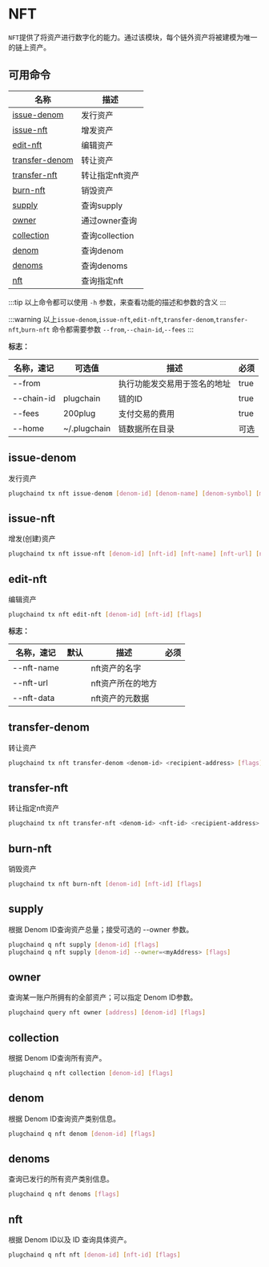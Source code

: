 # NFT

`NFT`提供了将资产进行数字化的能力。通过该模块，每个链外资产将被建模为唯一的链上资产。

## 可用命令

| 名称                                     | 描述           |
| ---------------------------------------- | -------------- |
| [issue-denom](#issue-denom)              | 发行资产       |
| [issue-nft](#issue-nft)                | 增发资产       |
| [edit-nft](#edit-nft)                | 编辑资产       |
| [transfer-denom](#transfer-denom)        | 转让资产       |
| [transfer-nft](#transfer-nft)        | 转让指定nft资产       |
| [burn-nft](#burn-nft)                | 销毁资产       |
| [supply](#supply)         | 查询supply     |
| [owner](#owner)           | 通过owner查询  |
| [collection](#collection) | 查询collection |
| [denom](#denom)           | 查询denom      |
| [denoms](#denoms)         | 查询denoms     |
| [nft](#nft)           | 查询指定nft      |

:::tip
以上命令都可以使用 `-h` 参数，来查看功能的描述和参数的含义
:::

:::warning 
以上`issue-denom`,`issue-nft`,`edit-nft`,`transfer-denom`,`transfer-nft`,`burn-nft` 命令都需要参数 `--from`,`--chain-id`,`--fees`
:::

**标志：**

| 名称，速记  | 可选值 | 描述               | 必须 | 
| ----------- | ---- | ------------------ | ---- |
| --from       |      | 执行功能发交易用于签名的地址 |   true   |
| --chain-id |   plugchain   | 链的ID          |    true  |
| --fees      |   200plug   | 支付交易的费用            |    true  |
| --home      |   ~/.plugchain   | 链数据所在目录            |    可选  |


## issue-denom

发行资产

```bash
plugchaind tx nft issue-denom [denom-id] [denom-name] [denom-symbol] [mint-restricted] [edit-restricted] [schema-content or path to schema.json]  [flags]
```

## issue-nft

增发(创建)资产

```bash
plugchaind tx nft issue-nft [denom-id] [nft-id] [nft-name] [nft-url] [nft-data] [nft-recipient] [flags]
```


## edit-nft

编辑资产

```bash
plugchaind tx nft edit-nft [denom-id] [nft-id] [flags]
```

**标志：**

| 名称，速记 | 默认 | 描述               | 必须 |
| ---------- | ---- | ------------------ | ---- |
| --nft-name      |      | nft资产的名字 |      |
| --nft-url     |      | nft资产所在的地方           |      |
| --nft-data     |      |nft资产的元数据       |      |

## transfer-denom

转让资产

```bash
plugchaind tx nft transfer-denom <denom-id> <recipient-address> [flags]
```

## transfer-nft

转让指定nft资产

```bash
plugchaind tx nft transfer-nft <denom-id> <nft-id> <recipient-address> [flags]
```

## burn-nft

销毁资产

```bash
plugchaind tx nft burn-nft [denom-id] [nft-id] [flags]
```


## supply

根据 Denom ID查询资产总量；接受可选的 --owner 参数。


```bash
plugchaind q nft supply [denom-id] [flags]
plugchaind q nft supply [denom-id] --owner=<myAddress> [flags]
```

## owner

查询某一账户所拥有的全部资产；可以指定 Denom ID参数。


```bash
plugchaind query nft owner [address] [denom-id] [flags]
```

## collection

根据 Denom ID查询所有资产。


```bash
plugchaind q nft collection [denom-id] [flags]
```

## denom

根据 Denom ID查询资产类别信息。


```bash
plugchaind q nft denom [denom-id] [flags]
```

## denoms

查询已发行的所有资产类别信息。

```bash
plugchaind q nft denoms [flags]
```

## nft

根据 Denom ID以及 ID 查询具体资产。

```bash
plugchaind q nft nft [denom-id] [nft-id] [flags]
```
